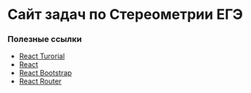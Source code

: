 # Сайт задач по Стереометрии ЕГЭ

### Полезные ссылки
- [React Turorial](https://www.youtube.com/playlist?list=PLVfMKQXDAhGWamOcqqIsMAbsP6pl0vUtW)
- [React](https://reactjs.org/docs/getting-started.html)
- [React Bootstrap](https://react-bootstrap.github.io/getting-started/introduction)
- [React Router](https://v5.reactrouter.com/web/guides/primary-components)
